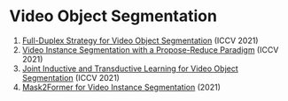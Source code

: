 # Video Object Segmentation
1. [Full-Duplex Strategy for Video Object Segmentation](https://arxiv.org/abs/2108.03151) (ICCV 2021)
2. [Video Instance Segmentation with a Propose-Reduce Paradigm](https://arxiv.org/abs/2103.13746) (ICCV 2021)
3. [Joint Inductive and Transductive Learning for Video Object Segmentation](https://arxiv.org/abs/2108.03679) (ICCV 2021)
4. [Mask2Former for Video Instance Segmentation](https://arxiv.org/abs/2112.10764) (2021)

